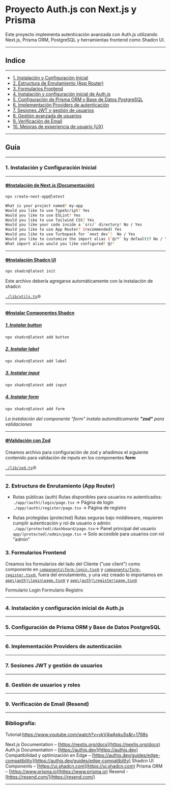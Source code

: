 # Proyecto Auth.js con Next.js y Prisma

Este proyecto implementa autenticación avanzada con Auth.js utilizando Next.js, Prisma ORM, PostgreSQL y herramientas frontend como Shadcn UI.

---

## Indice

---

- [1. Instalación y Configuración Inicial](#instalación-y-configuración-inicial)
- [2. Estructura de Enrutamiento (App Router)](#2-estructura-de-enrutamiento-app-router)
- [3. Formularios Frontend](#3-formularios-frontend)
- [4. Instalación y configuración inicial de Auth.js](#4-instalación-y-configuración-inicial-de-authjs)
- [5. Configuración de Prisma ORM y Base de Datos PostgreSQL](#5-configuración-de-prisma-orm-y-base-de-datos-postgresql)
- [6. Implementación Providers de autenticación](#6-implementación-providers-de-autenticación)
- [7. Sesiones JWT y gestión de usuarios](#7-sesiones-jwt-y-gestión-de-usuarios)
- [8. Gestión avanzada de usuarios](#8-gestión-avanzada-de-usuarios)
- [9. Verificación de Email](#9-verificación-de-email)
- [10. Mejoras de experiencia de usuario (UX)](#10-mejoras-de-experiencia-de-usuario-ux)

---

## Guía

---

### 1. Instalación y Configuración Inicial

---

#### [🌐Instalación de Next.js (Documentación)](https://nextjs.org/docs/app/getting-started/installation)

```bash
npx create-next-app@latest
```

```bash
What is your project named? my-app
Would you like to use TypeScript? Yes
Would you like to use ESLint? Yes
Would you like to use Tailwind CSS? Yes
Would you like your code inside a `src/` directory? No / Yes
Would you like to use App Router? (recommended) Yes
Would you like to use Turbopack for `next dev`?  No / Yes
Would you like to customize the import alias (`@/*` by default)? No / Yes
What import alias would you like configured? @/*
```

---

#### [🌐Instalación Shadcn UI](https://ui.shadcn.com/docs/installation/next)

```bash
npx shadcn@latest init
```

Este archivo debería agregarse automáticamente con la instalación de shadcn

[`./lib/utils.ts`](lib/utils.ts)🌐

---

#### [🌐Instalar Componentes Shadcn](https://ui.shadcn.com/docs/components)

##### [1. Instalar button](https://ui.shadcn.com/docs/components/button)

```bash
npx shadcn@latest add button
```

##### [2. Instalar label](https://ui.shadcn.com/docs/components/label)

```bash
npx shadcn@latest add label
```

##### [3. Instalar input](https://ui.shadcn.com/docs/components/input)

```bash
npx shadcn@latest add input
```

##### [4. Instalar form](https://ui.shadcn.com/docs/components/form)

```bash
npx shadcn@latest add form
```

_La instalación del componente "form" instala automáticamente **"zod"** para validaciones_

---

#### [🌐Validación con Zod](https://zod.dev/?id=from-npm)

Creamos archivo para configuración de zod y añadimos el siguiente contenido para validación de inputs en los componentes **form**

[`./lib/zod.ts`]()🌐

---

### 2. Estructura de Enrutamiento (App Router)

- Rutas públicas (auth)
  Rutas disponibles para usuarios no autenticados:
  `./app/(auth)/login/page.tsx` → Página de login
  `./app/(auth)/register/page.tsx` → Página de registro

- Rutas protegidas (protected)
  Rutas seguras bajo middleware, requieren cumplir autenticación y rol de usuario o admin:
  `./app/(protected)/dashboard/page.tsx`→ Panel principal del usuario
  `app/(protected)/admin/page.tsx` → Solo accesible para usuarios con rol "admin"

### 3. Formularios Frontend

Creamos los formularios del lado del Cliente ("use client") como componente en [`components\form-login.tsx🌐`](components/form-login.tsx) y [`components/form-register.tsx🌐`](components/form-register.tsx), fuera del enrutamiento, y una vez creado lo importamos en [`app\(auth)\login\page.tsx🌐`](<app/(auth)/login/page.tsx>) y [`app\(auth)\register\page.tsx🌐`](<app/(auth)/register/page.tsx>)

Formulario Login
Formulario Registro

---

### 4. Instalación y configuración inicial de Auth.js

---

### 5. Configuración de Prisma ORM y Base de Datos PostgreSQL

---

### 6. Implementación Providers de autenticación

---

### 7. Sesiones JWT y gestión de usuarios

---

### 8. Gestión de usuarios y roles

---

### 9. Verificación de Email (Resend)

---

### Bibliografía:

Tutorial:https://www.youtube.com/watch?v=vkV4wApku5s&t=1768s

Next.js Documentation – [https://nextjs.org/docs](https://nextjs.org/docs)
Auth.js Documentation – [https://authjs.dev](https://authjs.dev)
Compatibilidad y optimización en Edge – [https://authjs.dev/guides/edge-compatibility](https://authjs.dev/guides/edge-compatibility)
Shadcn UI Components – [https://ui.shadcn.com](https://ui.shadcn.com)
Prisma ORM – [https://www.prisma.io](https://www.prisma.io)
Resend - [https://resend.com/](https://resend.com/)

---
